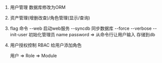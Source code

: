 1. 用户管理 数据库修改为ORM
2. 资产管理(增删改查)/角色管理(显示/查询)
3. flag 命令
    --web 启动web服务
    --syncdb 同步数据库
    --force
    --verbose
    --init-user 初始化管理员
        name
        password => 从命令行让用户输入
        存储到db

4. 用户授权控制
    RBAC
    给用户添加角色

    用户 => Role => Module
